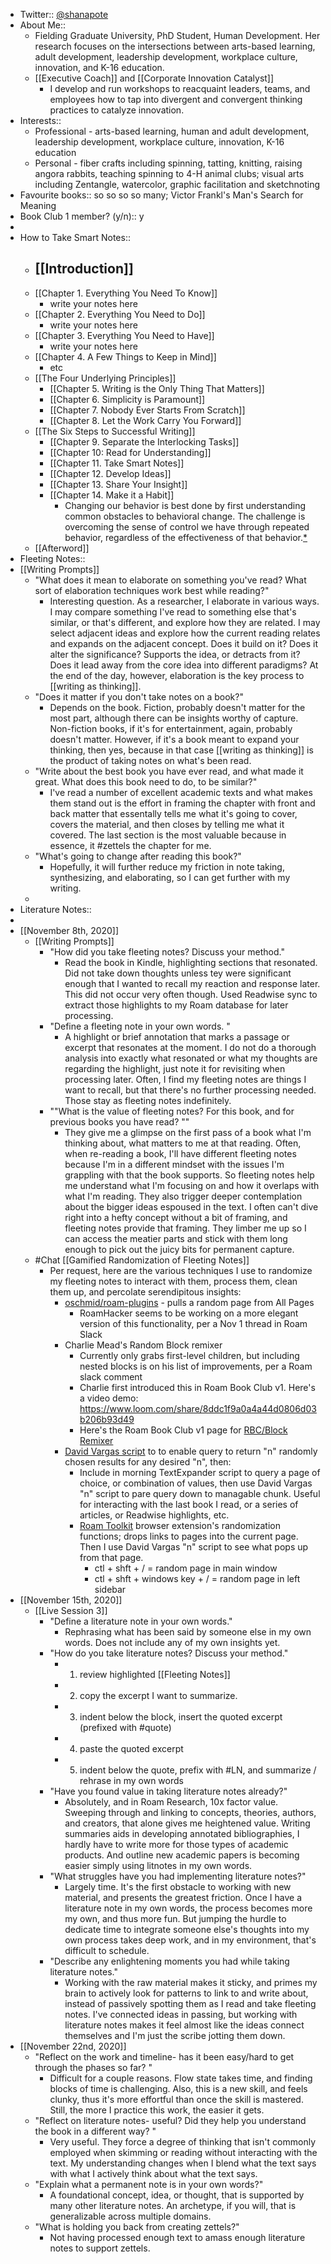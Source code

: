- Twitter:: [@shanapote](https://twitter.com/shanapote)
- About Me:: 
    - Fielding Graduate University, PhD Student, Human Development. Her research focuses on the intersections between arts-based learning, adult development, leadership development, workplace culture, innovation, and K-16 education.
    - [[Executive Coach]] and [[Corporate Innovation Catalyst]]
        - I develop and run workshops to reacquaint leaders, teams, and employees how to tap into divergent and convergent thinking practices to catalyze innovation.
- Interests:: 
    - Professional - arts-based learning, human and adult development, leadership development, workplace culture, innovation, K-16 education
    - Personal - fiber crafts including spinning, tatting, knitting, raising angora rabbits, teaching spinning to 4-H animal clubs; visual arts including Zentangle, watercolor, graphic facilitation and sketchnoting
- Favourite books:: so so so so many; Victor Frankl's Man's Search for Meaning
- Book Club 1 member? (y/n):: y
- 
- How to Take Smart Notes::
    - [[Introduction]]
        - 
    - [[Chapter 1. Everything You Need To Know]]
        - write your notes here 
    - [[Chapter 2. Everything You Need to Do]]
        - write your notes here 
    - [[Chapter 3. Everything You Need to Have]]
        - write your notes here 
    - [[Chapter 4. A Few Things to Keep in Mind]]
        - etc 
    - [[The Four Underlying Principles]]
        - [[Chapter 5. Writing is the Only Thing That Matters]]
        - [[Chapter 6. Simplicity is Paramount]]
        - [[Chapter 7. Nobody Ever Starts From Scratch]]
        - [[Chapter 8. Let the Work Carry You Forward]]
    - [[The Six Steps to Successful Writing]]
        - [[Chapter 9. Separate the Interlocking Tasks]]
        - [[Chapter 10: Read for Understanding]]
        - [[Chapter 11. Take Smart Notes]]
        - [[Chapter 12. Develop Ideas]]  
        - [[Chapter 13. Share Your Insight]]
        - [[Chapter 14. Make it a Habit]]
            - Changing our behavior is best done by first understanding common obstacles to behavioral change. The challenge is overcoming the sense of control we have through repeated behavior, regardless of the effectiveness of that behavior.[*](((x5hx3y9ay)))
    - [[Afterword]]
- Fleeting Notes:: 
- [[Writing Prompts]]
    - "What does it mean to elaborate on something you've read? What sort of elaboration techniques work best while reading?"
        - Interesting question. As a researcher, I elaborate in various ways. I may compare something I've read to something else that's similar, or that's different, and explore how they are related. I may select adjacent ideas and explore how the current reading relates and expands on the adjacent concept. Does it build on it? Does it alter the significance? Supports the idea, or detracts from it? Does it lead away from the core idea into different paradigms?  At the end of the day, however, elaboration is the key process to [[writing as thinking]].
    - "Does it matter if you don't take notes on a book?"
        - Depends on the book. Fiction, probably doesn't matter for the most part, although there can be insights worthy of capture. Non-fiction books, if it's for entertainment, again, probably doesn't matter. However, if it's a book meant to expand your thinking, then yes, because in that case [[writing as thinking]] is the product of taking notes on what's been read.
    - "Write about the best book you have ever read, and what made it great. What does this book need to do, to be similar?"
        - I've read a number of excellent academic texts and what makes them stand out is the effort in framing the chapter with front and back matter that essentally tells me what it's going to cover, covers the material, and then closes by telling me what it covered. The last section is the most valuable because in essence, it #zettels the chapter for me.
    - "What's going to change after reading this book?"
        - Hopefully, it will further reduce my friction in note taking, synthesizing, and elaborating, so I can get further with my writing.
    - 
- Literature Notes::
- 
- [[November 8th, 2020]]
    - [[Writing Prompts]]
        - "How did you take fleeting notes? Discuss your method."
            - Read the book in Kindle, highlighting sections that resonated. Did not take down thoughts unless tey were significant enough that I wanted to recall my reaction and response later. This did not occur very often though. Used Readwise sync to extract those highlights to my Roam database for later processing.
        - "Define a fleeting note in your own words. "
            - A highlight or brief annotation that marks a passage or excerpt that resonates at the moment. I do not do a thorough analysis into exactly what resonated or what my thoughts are regarding the highlight, just note it for revisiting when processing later. Often, I find my fleeting notes are things I want to recall, but that there's no further processing needed. Those stay as fleeting notes indefinitely.
        - ""What is the value of fleeting notes?  For this book, and for previous books you have read? ""
            - They give me a glimpse on the first pass of a book what I'm thinking about, what matters to me at that reading. Often, when re-reading a book, I'll have different fleeting notes because I'm in a different mindset with the issues I'm grappling with that the book supports. So fleeting notes help me understand what I'm focusing on and how it overlaps with what I'm reading. They also trigger deeper contemplation about the bigger ideas espoused in the text. I often can't dive right into a hefty concept without a bit of framing, and fleeting notes provide that framing. They limber me up so I can access the meatier parts and stick with them long enough to pick out the juicy bits for permanent capture.
    - #Chat [[Gamified Randomization of Fleeting Notes]]
        - Per request, here are the various techniques I use to randomize my fleeting notes to interact with them, process them, clean them up, and percolate serendipitous insights:
            - [oschmid/roam-plugins](https://github.com/oschmid/roam-plugins/blob/master/random-page-plugin.js) - pulls a random page from All Pages
                - RoamHacker seems to be working on a more elegant version of this functionality, per a Nov 1 thread in Roam Slack
            - Charlie Mead's Random Block remixer
                - Currently only grabs first-level children, but including nested blocks is on his list of improvements, per a Roam slack comment
                - Charlie first introduced this in Roam Book Club v1. Here's a video demo: https://www.loom.com/share/8ddc1f9a0a4a44d0806d03b206b93d49
                - Here's the Roam Book Club v1 page for [RBC/Block Remixer](https://roamresearch.com/#/app/roam-book-club/page/gl7T8N7D-)
            - [David Vargas script](https://roam.davidvargas.me/extensions/query-tools/) to to enable query to return "n" randomly chosen results for any desired "n", then:
                - Include in morning TextExpander script to query a page of choice, or combination of values, then use David Vargas "n" script to pare query down to managable chunk. Useful for interacting with the last book I read, or a series of articles, or Readwise highlights, etc.
                - [Roam Toolkit](https://chrome.google.com/webstore/detail/roam-toolkit/ebckolanhdjilblnkcgcgifaikppnhba?hl=en-US) browser extension's randomization functions; drops links to pages into the current page. Then I use David Vargas "n" script to see what pops up from that page.
                    - ctl + shft + / = random page in main window
                    - ctl + shft + windows key + / = random page in left sidebar
- [[November 15th, 2020]]
    - [[Live Session 3]]
        - "Define a literature note in your own words."
            - Rephrasing what has been said by someone else in my own words. Does not include any of my own insights yet.
        - "How do you take literature notes? Discuss your method."
            - 1) review highlighted [[Fleeting Notes]]
            - 2) copy the excerpt I want to summarize.
            - 3) indent below the block, insert the quoted excerpt (prefixed with #quote)
            - 4) paste the quoted excerpt
            - 5) indent below the quote, prefix with #LN, and summarize / rehrase in my own words
        - "Have you found value in taking literature notes already?"
            - Absolutely, and in Roam Research, 10x factor value. Sweeping through and linking to concepts, theories, authors, and creators, that alone gives me heightened value. Writing summaries aids in developing annotated bibliographies, I hardly have to write more for those types of academic products. And outline new academic papers is becoming easier simply using litnotes in my own words.
        - "What struggles have you had implementing literature notes?"
            - Largely time. It's the first obstacle to working with new material, and presents the greatest friction. Once I have a literature note in my own words, the process becomes more my own, and thus more fun. But jumping the hurdle to dedicate time to integrate someone else's thoughts into my own process takes deep work, and in my environment, that's difficult to schedule.
        - "Describe any enlightening moments you had while taking literature notes."
            - Working with the raw material makes it sticky, and primes my brain to actively look for patterns to link to and write about, instead of passively spotting them as I read and take fleeting notes. I've connected ideas in passing, but working with literature notes makes it feel almost like the ideas connect themselves and I'm just the scribe jotting them down.
- [[November 22nd, 2020]]
    - "Reflect on the work and timeline- has it been easy/hard to get through the phases so far? "
        - Difficult for a couple reasons. Flow state takes time, and finding blocks of time is challenging. Also, this is a new skill, and feels clunky, thus it's more effortful than once the skill is mastered. Still, the more I practice this work, the easier it gets.
    - "Reflect on literature notes- useful? Did they help you understand the book in a different way? "
        - Very useful. They force a degree of thinking that isn't commonly employed when skimming or reading without interacting with the text. My understanding changes when I blend what the text says with what I actively think about what the text says.
    - "Explain what a permanent note is in your own words?"
        -  A foundational concept, idea, or thought, that is supported by many other literature notes. An archetype, if you will, that is generalizable across multiple domains.
    - "What is holding you back from creating zettels?"
        - Not having processed enough text to amass enough literature notes to support zettels.
